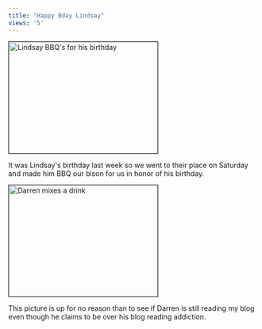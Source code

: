 ```yaml
---
title: "Happy Bday Lindsay"
views: '5'
---
```

<p><img alt="Lindsay BBQ's for his birthday" src="http://www.mennoboy.com/chris/archives/images/friends/lindsbbq.jpg" width="300" height="225" border="1" /></p>
<p>It was Lindsay's birthday last week so we went to their place on Saturday and made him BBQ our bison for us in honor of his birthday.</p>
<p><img alt="Darren mixes a drink" src="http://www.mennoboy.com/chris/archives/images/friends/dyckdrink.jpg" width="300" height="225" border="1" /></p>
<p>This picture is up for no reason than to see if Darren is still reading my blog even though he claims to be over his blog reading addiction.</p>
